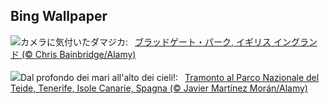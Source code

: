 ## Bing Wallpaper
![](https://www.bing.com/th?id=OHR.BradgateFallow_JA-JP4632580137_UHD.jpg&w=1000)カメラに気付いたダマジカ:&nbsp;&ensp;[ブラッドゲート・パーク, イギリス イングランド (© Chris Bainbridge/Alamy)](https://www.bing.com/th?id=OHR.BradgateFallow_JA-JP4632580137_UHD.jpg)
<br><br/>
![](https://www.bing.com/th?id=OHR.TeideNational_IT-IT6647681954_UHD.jpg&w=1000)Dal profondo dei mari all'alto dei cieli!:&nbsp;&ensp;[Tramonto al Parco Nazionale del Teide, Tenerife, Isole Canarie, Spagna (© Javier Martínez Morán/Alamy)](https://www.bing.com/th?id=OHR.TeideNational_IT-IT6647681954_UHD.jpg)
<br><br/>
